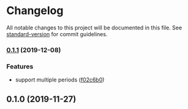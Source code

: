 # Changelog

All notable changes to this project will be documented in this file. See [standard-version](https://github.com/conventional-changelog/standard-version) for commit guidelines.

### [0.1.1](https://github.com/jsless/motd-json/compare/v0.1.0...v0.1.1) (2019-12-08)


### Features

* support multiple periods ([f02c6b0](https://github.com/jsless/motd-json/commit/f02c6b0c3604afd9fee6c9ece14982502b04f543))

## 0.1.0 (2019-11-27)
